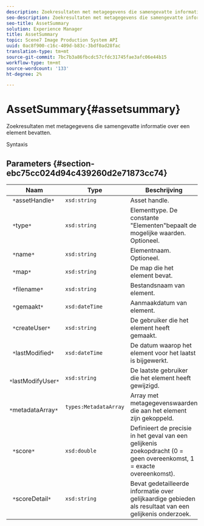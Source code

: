 ```yaml
---
description: Zoekresultaten met metagegevens die samengevatte informatie over een element bevatten.
seo-description: Zoekresultaten met metagegevens die samengevatte informatie over een element bevatten.
seo-title: AssetSummary
solution: Experience Manager
title: AssetSummary
topic: Scene7 Image Production System API
uuid: 0ac8f900-c16c-409d-b83c-3bdf0ad28fac
translation-type: tm+mt
source-git-commit: 7bc7b3a86fbcdc57cfdc31745fae3afc06e44b15
workflow-type: tm+mt
source-wordcount: '133'
ht-degree: 2%

---
```



# AssetSummary{#assetsummary}

Zoekresultaten met metagegevens die samengevatte informatie over een element bevatten.

Syntaxis

## Parameters {#section-ebc75cc024d94c439260d2e71873cc74}

| Naam | Type | Beschrijving |
|---|---|---|
| ` *`assetHandle`*` | `xsd:string` | Asset handle. |
| ` *`type`*` | `xsd:string` | Elementtype. De constante &quot;Elementen&quot;bepaalt de mogelijke waarden. Optioneel. |
| ` *`name`*` | `xsd:string` | Elementnaam. Optioneel. |
| ` *`map`*` | `xsd:string` | De map die het element bevat. |
| ` *`filename`*` | `xsd:string` | Bestandsnaam van element. |
| ` *`gemaakt`*` | `xsd:dateTime` | Aanmaakdatum van element. |
| ` *`createUser`*` | `xsd:string` | De gebruiker die het element heeft gemaakt. |
| ` *`lastModified`*` | `xsd:dateTime` | De datum waarop het element voor het laatst is bijgewerkt. |
| ` *`lastModifyUser`*` | `xsd:string` | De laatste gebruiker die het element heeft gewijzigd. |
| ` *`metadataArray`*` | `types:MetadataArray` | Array met metagegevenswaarden die aan het element zijn gekoppeld. |
| ` *`score`*` | `xsd:double` | Definieert de precisie in het geval van een gelijkenis zoekopdracht (0 = geen overeenkomst, 1 = exacte overeenkomst). |
| ` *`scoreDetail`*` | `xsd:string` | Bevat gedetailleerde informatie over gelijkaardige gebieden als resultaat van een gelijkenis onderzoek. |

